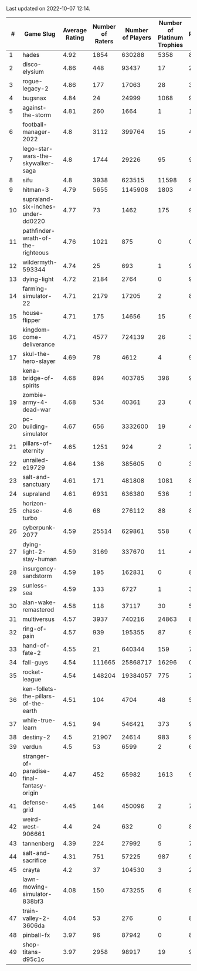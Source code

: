 Last updated on 2022-10-07 12:14.


|#|Game Slug|Average Rating|Number of Raters|Number of Players|Number of Platinum Trophies|Max Rarity (%)|
|---|---|---|---|---|---|---|
|1|hades|4.92|1854|630288|5358|89|
|2|disco-elysium|4.86|448|93437|17|28|
|3|rogue-legacy-2|4.86|177|17063|28|36|
|4|bugsnax|4.84|24|24999|1068|97|
|5|against-the-storm|4.81|260|1664|1|13|
|6|football-manager-2022|4.8|3112|399764|15|48|
|7|lego-star-wars-the-skywalker-saga|4.8|1744|29226|95|98|
|8|sifu|4.8|3938|623515|11598|96|
|9|hitman-3|4.79|5655|1145908|1803|48|
|10|supraland-six-inches-under-dd0220|4.77|73|1462|175|99|
|11|pathfinder-wrath-of-the-righteous|4.76|1021|875|0|0.1|
|12|wildermyth-593344|4.74|25|693|1|91|
|13|dying-light|4.72|2184|2764|0|98|
|14|farming-simulator-22|4.71|2179|17205|2|84|
|15|house-flipper|4.71|175|14656|15|93|
|16|kingdom-come-deliverance|4.71|4577|724139|26|30|
|17|skul-the-hero-slayer|4.69|78|4612|4|96|
|18|kena-bridge-of-spirits|4.68|894|403785|398|94|
|19|zombie-army-4-dead-war|4.68|534|40361|23|66|
|20|pc-building-simulator|4.67|656|3332600|19|47|
|21|pillars-of-eternity|4.65|1251|924|2|79|
|22|unrailed-e19729|4.64|136|385605|0|39|
|23|salt-and-sanctuary|4.61|171|481808|1081|83|
|24|supraland|4.61|6931|636380|536|100|
|25|horizon-chase-turbo|4.6|68|276112|88|83|
|26|cyberpunk-2077|4.59|25514|629861|558|61|
|27|dying-light-2-stay-human|4.59|3169|337670|11|48|
|28|insurgency-sandstorm|4.59|195|162831|0|8|
|29|sunless-sea|4.59|133|6727|1|38|
|30|alan-wake-remastered|4.58|118|37117|30|5|
|31|multiversus|4.57|3937|740216|24863|81|
|32|ring-of-pain|4.57|939|195355|87|97|
|33|hand-of-fate-2|4.55|21|640344|159|72|
|34|fall-guys|4.54|111665|25868717|16296|0.1|
|35|rocket-league|4.54|148204|19384057|775|74|
|36|ken-follets-the-pillars-of-the-earth|4.51|104|4704|48|58|
|37|while-true-learn|4.51|94|546421|373|93|
|38|destiny-2|4.5|21907|24614|983|98|
|39|verdun|4.5|53|6599|2|66|
|40|stranger-of-paradise-final-fantasy-origin|4.47|452|65982|1613|98|
|41|defense-grid|4.45|144|450096|2|79|
|42|weird-west-906661|4.4|24|632|0|80|
|43|tannenberg|4.39|224|27992|5|77|
|44|salt-and-sacrifice|4.31|751|57225|987|91|
|45|crayta|4.2|37|104530|3|22|
|46|lawn-mowing-simulator-838bf3|4.08|150|473255|6|91|
|47|train-valley-2-3606da|4.04|53|276|0|88|
|48|pinball-fx|3.97|96|87942|0|86|
|49|shop-titans-d95c1c|3.97|2958|98917|19|98|
